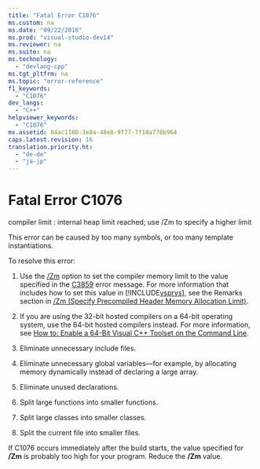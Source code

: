 ```yaml
---
title: "Fatal Error C1076"
ms.custom: na
ms.date: "09/22/2016"
ms.prod: "visual-studio-dev14"
ms.reviewer: na
ms.suite: na
ms.technology: 
  - "devlang-cpp"
ms.tgt_pltfrm: na
ms.topic: "error-reference"
f1_keywords: 
  - "C1076"
dev_langs: 
  - "C++"
helpviewer_keywords: 
  - "C1076"
ms.assetid: 84ac1180-3e8a-48e8-9f77-7f18a778b964
caps.latest.revision: 16
translation.priority.ht: 
  - "de-de"
  - "ja-jp"
---
```

# Fatal Error C1076
compiler limit : internal heap limit reached; use /Zm to specify a higher limit  
  
 This error can be caused by too many symbols, or too many template instantiations.  
  
 To resolve this error:  
  
1.  Use the [/Zm](../vs140/-zm--specify-precompiled-header-memory-allocation-limit-.md) option to set the compiler memory limit to the value specified in the [C3859](../vs140/compiler-error-c3859.md) error message. For more information that includes how to set this value in [!INCLUDE[vsprvs](../vs140/includes/vsprvs_md.md)], see the Remarks section in [/Zm (Specify Precompiled Header Memory Allocation Limit)](../vs140/-zm--specify-precompiled-header-memory-allocation-limit-.md).  
  
2.  If you are using the 32-bit hosted compilers on a 64-bit operating system, use the 64-bit hosted compilers instead. For more information, see [How to: Enable a 64-Bit Visual C++ Toolset on the Command Line](../vs140/how-to--enable-a-64-bit-visual-c---toolset-on-the-command-line.md).  
  
3.  Eliminate unnecessary include files.  
  
4.  Eliminate unnecessary global variables—for example, by allocating memory dynamically instead of declaring a large array.  
  
5.  Eliminate unused declarations.  
  
6.  Split large functions into smaller functions.  
  
7.  Split large classes into smaller classes.  
  
8.  Split the current file into smaller files.  
  
 If C1076 occurs immediately after the build starts, the value specified for **/Zm** is probably too high for your program. Reduce the **/Zm** value.